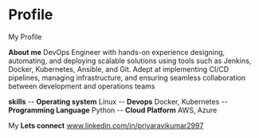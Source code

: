 # Profile
My Profile

**About me**
DevOps Engineer with hands-on experience designing, automating, and deploying scalable solutions using tools such as Jenkins, Docker, Kubernetes, Ansible, and Git. Adept at implementing CI/CD pipelines, managing infrastructure, and ensuring seamless collaboration between development and operations teams

**skills**
  -- **Operating system**  Linux
  -- **Devops**  Docker, Kubernetes
  -- **Programming Language** Python
  -- **Cloud Platform**  AWS, Azure

  My **Lets connect**
  www.linkedin.com/in/priyaravikumar2997

  

